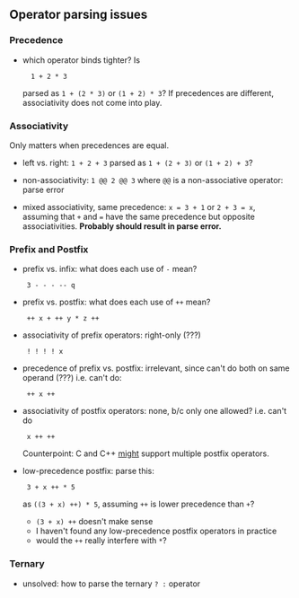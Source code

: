 ## Operator parsing issues ##

### Precedence ###

- which operator binds tighter?  Is

        1 + 2 * 3
  
  parsed as `1 + (2 * 3)` or `(1 + 2) * 3`?
  If precedences are different, associativity does not come into play.
 
### Associativity ###

Only matters when precedences are equal.

 - left vs. right:  `1 + 2 + 3` parsed as `1 + (2 + 3)` or `(1 + 2) + 3`?
 
 - non-associativity:  `1 @@ 2 @@ 3` where `@@` is a non-associative operator:  parse error
 
 - mixed associativity, same precedence:  `x = 3 + 1` or `2 + 3 = x`, assuming that `+` and `=`
   have the same precedence but opposite associativities.  **Probably should result in parse
   error.**


### Prefix and Postfix ###

 - prefix vs. infix:  what does each use of `-` mean?
 
        3 - - - -- q
 
 - prefix vs. postfix:  what does each use of `++` mean?
 
        ++ x + ++ y * z ++
 
 - associativity of prefix operators:  right-only (???)
 
        ! ! ! ! x
 
 - precedence of prefix vs. postfix:  irrelevant, since can't do both on same operand (???)
   i.e. can't do:
   
        ++ x ++
 
 - associativity of postfix operators:  none, b/c only one allowed?  i.e. can't do
 
        x ++ ++
        
   Counterpoint:  C and C++ [might](http://en.wikipedia.org/wiki/Operators_in_C_and_C%2B%2B)
   support multiple postfix operators.
 
 - low-precedence postfix:  parse this:
   
        3 + x ++ * 5
   
   as `((3 + x) ++) * 5`, assuming `++` is lower precedence than `+`?
   
    - `(3 + x) ++` doesn't make sense
    - I haven't found any low-precedence postfix operators in practice
    - would the `++` really interfere with `*`?


### Ternary ###

 - unsolved: how to parse the ternary ` ? : ` operator
 
